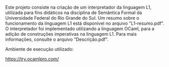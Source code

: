 Este projeto consiste na criação de um interpretador da linguagem L1, utilizada para fins didáticos na disciplina de Semântica Formal da Universidade Federal do Rio Grande do Sul. Um resumo
sobre o funcionamento da linguagem L1 está disponível no arquivo "L1-resumo.pdf". O interpretador foi implementado utilizando a linguagem OCaml, para a adição de construções imperativas na linguagem L1. 
Para mais informações, consulte o arquivo "Descrição.pdf".

Ambiente de execução utilizado:

https://try.ocamlpro.com/
